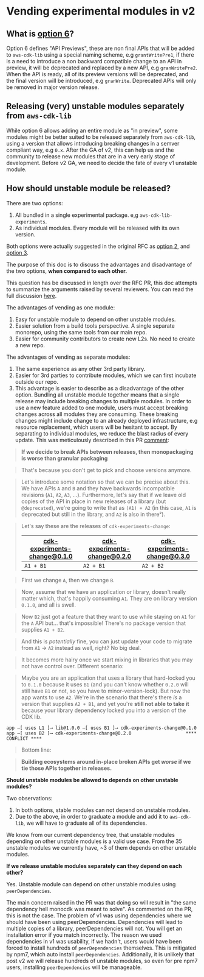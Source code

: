 # Vending experimental modules in v2

## What is [option 6](https://github.com/aws/aws-cdk-rfcs/blob/neta/option-6/text/0249-v2-experiments.md#option-6-api-previews)?

Option 6 defines "API Previews", these are non final APIs that will be added to
`aws-cdk-lib` using a special naming scheme, e.g `grantWritePre1`, if there is a
need to introduce a non backward compatible change to an API in preview, it will
be deprecated and replaced by a new API, e.g `granWritePre2`. When the API is
ready, all of its preview versions will be deprecated, and the final version
will be introduced, e.g `granWrite`. Deprecated APIs will only be removed in
major version release.

## Releasing (very) unstable modules separately from `aws-cdk-lib`

While option 6 allows adding an entire module as "in preview", some modules
might be better suited to be released separately from `aws-cdk-lib`, using a
version that allows introducing breaking changes in a semver compliant way, e.g
`0.x`. After the GA of v2, this can help us and the community to release new
modules that are in a very early stage of development. Before v2 GA, we need to
decide the fate of every v1 unstable module.

## How should unstable module be released?

There are two options:

1. All bundled in a single experimental package. e,g `aws-cdk-lib-experiments`.
2. As individual modules. Every module will be released with its own version.

Both options were actually suggested in the original RFC as
[option 2](https://github.com/aws/aws-cdk-rfcs/blob/neta/option-6/text/0249-v2-experiments.md#option-2-separate-single-unstable-package),
and
[option 3](https://github.com/aws/aws-cdk-rfcs/blob/neta/option-6/text/0249-v2-experiments.md#option-3-separate-multiple-unstable-packages).

The purpose of this doc is to discuss the advantages and disadvantage of the two
options, **when compared to each other.**

This question has be discussed in length over the RFC PR, this doc attempts to
summarize the arguments raised by several reviewers. You can read the full
discussion
[here](https://github.com/aws/aws-cdk-rfcs/pull/279#discussion_r553581183).

The advantages of vending as one module:

1. Easy for unstable module to depend on other unstable modules.
2. Easier solution from a build tools perspective. A single separate monorepo,
   using the same tools from our main repo.
3. Easier for community contributors to create new L2s. No need to create a new
   repo.

The advantages of vending as separate modules:

1. The same experience as any other 3rd party library.
2. Easier for 3rd parties to contribute modules, which we can first incubate
   outside our repo.
3. This advantage is easier to describe as a disadvantage of the other option.
   Bundling all unstable module together means that a single release may include
   breaking changes to multiple modules. In order to use a new feature added to
   one module, users must accept breaking changes across all modules they are
   consuming. These breaking changes might include change to an already deployed
   infrastructure, e.g resource replacement, which users will be hesitant to
   accept. By separating to individual modules, we reduce the blast radius of
   every update. This was meticulously described in this PR
   [comment](https://github.com/aws/aws-cdk-rfcs/pull/279#discussion_r553846887):

> **If we decide to break APIs between releases, then monopackaging is worse
> than granular packaging**

> That's because you don't get to pick and choose versions anymore.

> Let's introduce some notation so that we can be precise about this. We have
> APIs `A` and `B` and they have backwards incompatible revisions (`A1`, `A2`,
> `A3`, ...). Furthermore, let's say that if we leave old copies of the API in
> place in new releases of a library (but `@deprecated`), we're going to write
> that as `(A1) + A2` (in this case, `A1` is deprecated but still in the
> library, and `A2` is also in there²).

> Let's say these are the releases of `cdk-experiments-change`:
>
> | cdk-experiments-change@0.1.0 | cdk-experiments-change@0.2.0 | cdk-experiments-change@0.3.0 |
> | ---------------------------- | ---------------------------- | ---------------------------- |
> | `A1 + B1`                    | `A2 + B1`                    | `A2 + B2`                    |

> First we change `A`, then we change `B`.

> Now, assume that we have an application or library, doesn't really matter
> which, that's happily consuming `A1`. They are on library version `0.1.0`, and
> all is swell.

> Now `B2` just got a feature that they want to use while staying on `A1` for
> the `A` API but... that's impossible! There's no package version that supplies
> `A1 + B2`.

> And this is _potentially_ fine, you can just update your code to migrate from
> `A1` -> `A2` instead as well, right? No big deal.

> It becomes more hairy once we start mixing in libraries that you may not have
> control over. Different scenario:

> Maybe you are an application that uses a library that hard-locked you to
> `0.1.0` because it uses `B1` (and you can't know whether `0.2.0` will still
> have `B1` or not, so you have to minor-version-lock). But now the app wants to
> use `A2`. We're in the scenario that there's there _is_ a version that
> supplies `A2 + B1`, and yet you're **still not able to take it** because your
> library dependency locked you into a version of the CDK lib.

```
app —[ uses L1 ]⟶ lib@1.0.0 —[ uses B1 ]⟶ cdk-experiments-change@0.1.0
app —[ uses B2 ]⟶ cdk-experiments-change@0.2.0                    **** CONFLICT ****
```

> Bottom line:

> **Building ecosystems around in-place broken APIs get _worse_ if we tie those
> APIs together in releases.**

**Should unstable modules be allowed to depends on other unstable modules?**

Two observations:

1. In both options, stable modules can not depend on unstable modules.
2. Due to the above, in order to graduate a module and add it to `aws-cdk-lib`,
   we will have to graduate all of its dependencies.

We know from our current dependency tree, that unstable modules depending on
other unstable modules is a valid use case. From the 35 unstable modules we
currently have, ~3 of them depends on other unstable modules.

**If we release unstable modules separately can they depend on each other?**

Yes. Unstable module can depend on other unstable modules using
`peerDependencies`.

The main concern raised in the PR was that doing so will result in "the same
dependency hell monocdk was meant to solve". As commented on the PR, this is not
the case. The problem of v1 was using dependencies where we should have been
using peerDependencies. Dependencies will lead to multiple copies of a library,
peerDependencies will not. You will get an installation error if you match
incorrectly. The reason we used dependencies in v1 was usability, if we hadn't,
users would have been forced to install hundreds of `peerDependencies`
themselves. This is mitigated by npm7, which auto install `peerDependencies`.
Additionally, it is unlikely that post v2 we will release hundreds of unstable
modules, so even for pre npm7 users, installing `peerDependencies` will be
manageable.
